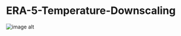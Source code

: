 # ERA-5-Temperature-Downscaling


![image alt](hhttps://github.com/SaeidDaliriSusefi/ERA-5-Temperature-Downscaling/blob/ed58d3210086e0993cd6a18bde4eaac902a60bd3/Images/ERA-5.png)
